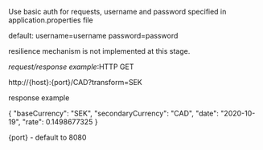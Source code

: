 Use basic auth for requests, username and password specified in application.properties file

default:
username=username
password=password

resilience mechanism is not implemented at this stage.

*request/response example*:HTTP GET 

http://{host}:{port}/CAD?transform=SEK

response example

{
    "baseCurrency": "SEK",
    "secondaryCurrency": "CAD",
    "date": "2020-10-19",
    "rate": 0.1498677325
}

{port} - default to 8080
